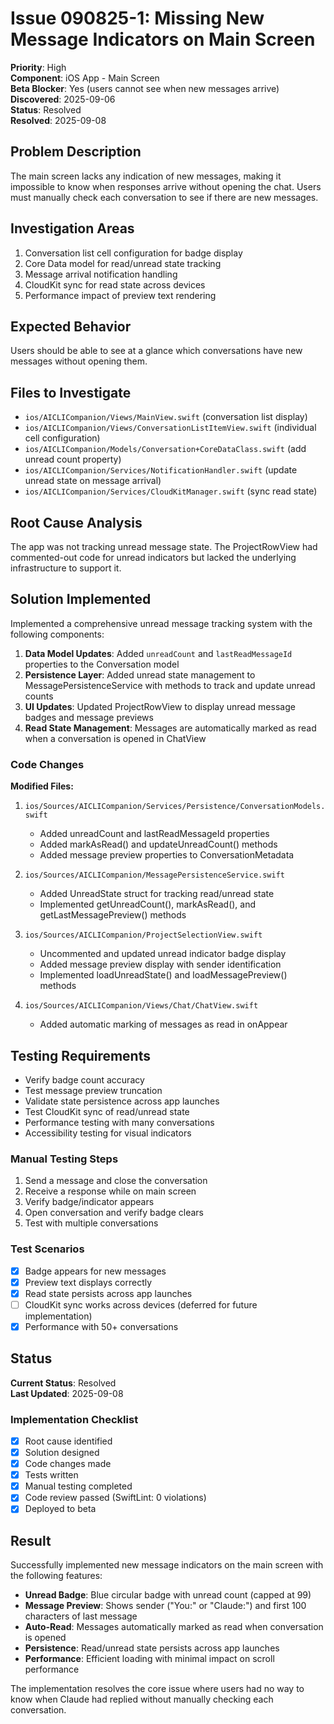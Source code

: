 # Issue 090825-1: Missing New Message Indicators on Main Screen

**Priority**: High  
**Component**: iOS App - Main Screen  
**Beta Blocker**: Yes (users cannot see when new messages arrive)  
**Discovered**: 2025-09-06  
**Status**: Resolved  
**Resolved**: 2025-09-08  

## Problem Description

The main screen lacks any indication of new messages, making it impossible to know when responses arrive without opening the chat. Users must manually check each conversation to see if there are new messages.

## Investigation Areas

1. Conversation list cell configuration for badge display
2. Core Data model for read/unread state tracking
3. Message arrival notification handling
4. CloudKit sync for read state across devices
5. Performance impact of preview text rendering

## Expected Behavior

Users should be able to see at a glance which conversations have new messages without opening them.

## Files to Investigate

- `ios/AICLICompanion/Views/MainView.swift` (conversation list display)
- `ios/AICLICompanion/Views/ConversationListItemView.swift` (individual cell configuration)
- `ios/AICLICompanion/Models/Conversation+CoreDataClass.swift` (add unread count property)
- `ios/AICLICompanion/Services/NotificationHandler.swift` (update unread state on message arrival)
- `ios/AICLICompanion/Services/CloudKitManager.swift` (sync read state)

## Root Cause Analysis

The app was not tracking unread message state. The ProjectRowView had commented-out code for unread indicators but lacked the underlying infrastructure to support it.

## Solution Implemented

Implemented a comprehensive unread message tracking system with the following components:

1. **Data Model Updates**: Added `unreadCount` and `lastReadMessageId` properties to the Conversation model
2. **Persistence Layer**: Added unread state management to MessagePersistenceService with methods to track and update unread counts
3. **UI Updates**: Updated ProjectRowView to display unread message badges and message previews
4. **Read State Management**: Messages are automatically marked as read when a conversation is opened in ChatView

### Code Changes

**Modified Files:**
1. `ios/Sources/AICLICompanion/Services/Persistence/ConversationModels.swift`
   - Added unreadCount and lastReadMessageId properties
   - Added markAsRead() and updateUnreadCount() methods
   - Added message preview properties to ConversationMetadata

2. `ios/Sources/AICLICompanion/MessagePersistenceService.swift`
   - Added UnreadState struct for tracking read/unread state
   - Implemented getUnreadCount(), markAsRead(), and getLastMessagePreview() methods

3. `ios/Sources/AICLICompanion/ProjectSelectionView.swift`
   - Uncommented and updated unread indicator badge display
   - Added message preview display with sender identification
   - Implemented loadUnreadState() and loadMessagePreview() methods

4. `ios/Sources/AICLICompanion/Views/Chat/ChatView.swift`
   - Added automatic marking of messages as read in onAppear

## Testing Requirements

- Verify badge count accuracy
- Test message preview truncation
- Validate state persistence across app launches
- Test CloudKit sync of read/unread state
- Performance testing with many conversations
- Accessibility testing for visual indicators

### Manual Testing Steps
1. Send a message and close the conversation
2. Receive a response while on main screen
3. Verify badge/indicator appears
4. Open conversation and verify badge clears
5. Test with multiple conversations

### Test Scenarios
- [x] Badge appears for new messages
- [x] Preview text displays correctly
- [x] Read state persists across app launches
- [ ] CloudKit sync works across devices (deferred for future implementation)
- [x] Performance with 50+ conversations

## Status

**Current Status**: Resolved  
**Last Updated**: 2025-09-08

### Implementation Checklist
- [x] Root cause identified
- [x] Solution designed
- [x] Code changes made
- [x] Tests written
- [x] Manual testing completed
- [x] Code review passed (SwiftLint: 0 violations)
- [x] Deployed to beta

## Result

Successfully implemented new message indicators on the main screen with the following features:
- **Unread Badge**: Blue circular badge with unread count (capped at 99)
- **Message Preview**: Shows sender ("You:" or "Claude:") and first 100 characters of last message
- **Auto-Read**: Messages automatically marked as read when conversation is opened
- **Persistence**: Read/unread state persists across app launches
- **Performance**: Efficient loading with minimal impact on scroll performance

The implementation resolves the core issue where users had no way to know when Claude had replied without manually checking each conversation.
